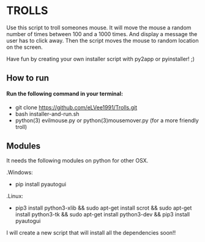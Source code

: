 # TROLLS
Use this script to troll someones mouse. It will move the mouse a random number of times between 100 and a 1000 times. And display a message the user has to click away. Then the script moves the mouse to random location on the screen.

Have fun by creating your own installer script with py2app or pyinstaller! ;)

## How to run
#### Run the following command in your terminal:

- git clone https://github.com/eLVee1991/Trolls.git
- bash installer-and-run.sh
- python(3) evilmouse.py or python(3)mousemover.py (for a more friendly troll)

## Modules
It needs the following modules on python for other OSX.

.Windows:
- pip install pyautogui

.Linux:
- pip3 install python3-xlib && sudo apt-get install scrot && sudo apt-get install python3-tk && sudo apt-get install python3-dev && pip3 install pyautogui


I will create a new script that will install all the dependencies soon!!
